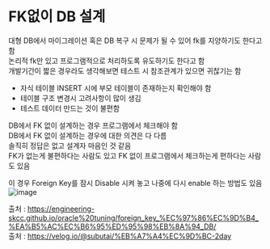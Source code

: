 # FK없이 DB 설계
대형 DB에서 마이그레이션 혹은 DB 복구 시 문제가 될 수 있어 fk를 지양하기도 한다고 함 <br>
논리적 fk만 있고 프로그램적으로 처리하도록 유도하기도 한다고 함 <br>
개발기간이 짧은 경우라도 생각해보면 테스트 시 참조관계가 있으면 귀찮기는 함<br>
* 자식 테이블 INSERT 시에 부모 테이블이 존재하는지 확인해야 함
* 테이블 구조 변경시 고려사항이 많이 생김
* 테스트 데이터 만드는 것이 불편함

DB에서 FK 없이 설계하는 경우 프로그램에서 체크해야 함 <br>
DB에서 FK 없이 설계하는 경우에 대한 의견은 다 다름 <br>
솔직히 정답은 없고 설계자 마음인 것 같음 <br>
FK가 없는게 불편하다는 사람도 있고 FK 없이 프로그램에서 체크하는게 편하다는 사람도 있음 <br>

이 경우 Foreign Key를 잠시 Disable 시켜 놓고 나중에 다시 enable 하는 방법도 있음 <br>
![image](https://user-images.githubusercontent.com/44331989/125753576-e41f1596-0989-469d-8940-14bf9af183b4.png) <br>

출처 : https://engineering-skcc.github.io/oracle%20tuning/foreign_key_%EC%97%86%EC%9D%B4_%EA%B5%AC%EC%B6%95%ED%95%98%EB%8A%94_DB/ <br>
출처 : https://velog.io/@subutai/%EB%A7%A4%EC%9D%BC-2day <br>
